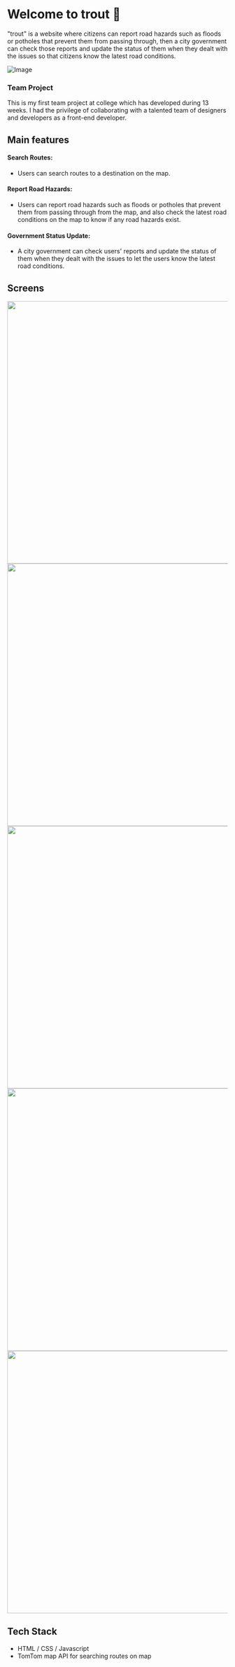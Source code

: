 # Welcome to trout 👋
"trout" is a website where citizens can report road hazards such as floods or potholes that prevent them from passing through, then a city government can check those reports and update the status of them when they dealt with the issues so that citizens know the latest road conditions.
<br>

![Image](https://github.com/user-attachments/assets/14279858-64e7-4e72-a70a-508ba1af03ac)

### Team Project
This is my first team project at college which has developed during 13 weeks.
I had the privilege of collaborating with a talented team of designers and developers as a front-end developer.

## Main features
#### Search Routes:
- Users can search routes to a destination on the map. 
#### Report Road Hazards:
- Users can report road hazards such as floods or potholes that prevent them from passing through from the map, and also check the latest road conditions on the map to know if any road hazards exist. 
#### Government Status Update:
- A city government can check users' reports and update the status of them when they dealt with the issues to let the users know the latest road conditions.

## Screens
<img src="https://github.com/user-attachments/assets/c19b6e1e-457f-4aa5-a535-7a3c6e08f794" width="600">
<img src="https://github.com/user-attachments/assets/6c2453a9-91b9-4780-ab4c-a81e9d3fda52" width="600">
<img src="https://github.com/user-attachments/assets/342bd410-7fac-4393-b5f6-f4d067dc39a1" width="600">
<img src="https://github.com/user-attachments/assets/10d0aed0-aa20-4a26-8216-e1c457ca5cae" width="600">
<img src="https://github.com/user-attachments/assets/d49ad821-1b7a-4d7d-b370-82e8b6702bf5" width="600">

## Tech Stack
- HTML / CSS / Javascript
- TomTom map API for searching routes on map
